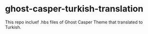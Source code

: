 # ghost-casper-turkish-translation
This repo incluef .hbs files of Ghost Casper Theme that translated to Turkish.
